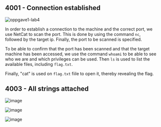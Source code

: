 ## 4001 - Connection established

![oppgave1-lab4](https://user-images.githubusercontent.com/46780028/160909838-0c82df23-ca60-4cc9-8aec-ce8d6945b3a7.PNG)

In order to establish a connection to the machine and the correct port, we use NetCat to scan the port. This is done by using the command `nc`, followed by the target ip. Finally, the port to be scanned is specified.

To be able to confirm that the port has been scanned and that the target machine has been accessed, we use the command `whoami` to be able to see who we are and which privileges can be used. Then `ls` is used to list the available files, including `flag.txt`.

Finally, "cat" is used on `flag.txt` fiile to open it, thereby revealing the flag.



## 4003 - All strings attached

![image](https://user-images.githubusercontent.com/46780028/160911603-3691bb57-8752-4a26-b3cc-273604ea5573.png)

![image](https://user-images.githubusercontent.com/46780028/160911657-47c0dbad-b584-4daa-b8c4-22f7e36a4996.png)

![image](https://user-images.githubusercontent.com/46780028/160911690-9f4a0348-6286-40a6-8365-ec22cb6397c0.png)

